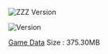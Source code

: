 ![ZZZ Version](https://img.shields.io/badge/1.0.1-Update-green?style=for-the-badge)

![Version](https://img.shields.io/badge/1.0.0%20to%201.0.1-Update-red?style=for-the-badge)

[Game Data](https://autopatchos.zenlesszonezero.com/pclauncher/nap_global/game_1.0.0_1.0.1_diff_YzQyHCCajeQGxVEl.zip) Size : 375.30MB

